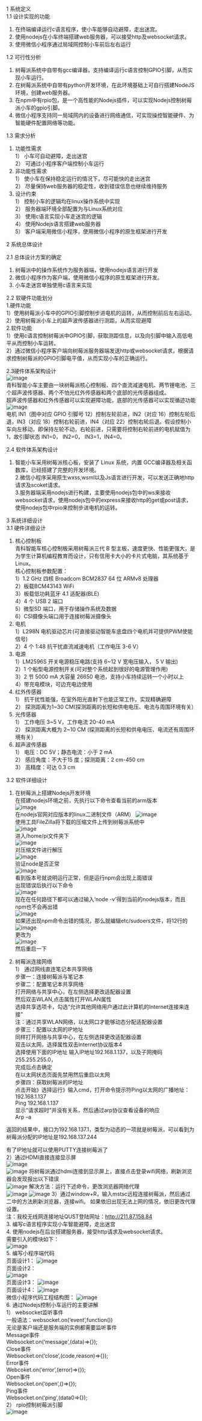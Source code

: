 1 系统定义  
1.1	设计实现的功能  
1.	在终端编译运行c语言程序，使小车能够自动避障，走出迷宫。  
2.	使用nodejs在小车终端搭建web服务器，可以接受http及websocket请求。  
3.	使用微信小程序通过局域网控制小车前后左右运行  

1.2	可行性分析  
1.	树莓派系统中自带有gcc编译器，支持编译运行c语言控制GPIO引脚，从而实现小车运行。  
2.	在树莓派系统中自带有python开发环境，在此环境基础上可自行搭建NodeJS环境，创建web服务器。  
3.	在npm中有rpio包，是一个高性能的Nodejs插件，可以实现Nodejs控制树莓派小车的gpio引脚。  
4.	微信小程序支持同一局域网内的设备进行网络通信，可实现操控智能硬件、为智能硬件配置网络等功能。  

1.3	需求分析    
1.	功能性需求   
1）	小车可自动避障，走出迷宫  
2）	可通过小程序客户端控制小车运行  
2.	非功能性需求  
1）	使小车在保持稳定运行的情况下，尽可能快的走出迷宫  
2）	尽量保持web服务器的稳定性，收到错误信息也继续维持服务  
3.	设计约束  
1）	控制小车的逻辑均在linux操作系统中实现  
2）	服务器端环境全部配置为与Linux系统对应  
3）	使用c语言实现小车走迷宫的逻辑  
4）	使用Nodejs语言搭建web服务器  
5）	客户端采用微信小程序，使用微信小程序的原生框架进行开发   

2 系统总体设计  

2.1	总体设计方案的确定  
1.	树莓派中的操作系统作为服务器端，使用nodejs语言进行开发  
2.	微信小程序作为客户端，使用微信小程序的原生框架进行开发。  
3.	小车走迷宫单独使用c语言来实现  

2.2 软硬件功能划分  
1.硬件功能  
1）使用树莓派小车中的GPIO引脚控制步进电机的运转，从而控制前后左右运动。  
2）使用树莓派小车上的超声波传感器进行测距，从而实现避障   
2.软件功能  
1）使用c语言控制树莓派中GPIO引脚，获取测距信息，以及向引脚中输入高低电平从而控制小车运转。  
2）通过微信小程序客户端向树莓派服务器端发送http或websocket请求，根据请求控制树莓派的GPIO引脚电平值，从而实现小车的正确运行。 

2.3硬件体系架构设计  
![image](https://github.com/QustRobot/AppOnCar/blob/master/images/18.png)  
青科智能小车主要由一块树莓派核心控制板、四个直流减速电机、两节锂电池、三个超声波传感器、两个不怕光红外传感器和两个底部的光传感器组成。  
超声波传感器和红外传感器可以实现避障功能，底部的光传感器可以实现循迹功能  
![image](https://github.com/QustRobot/AppOnCar/blob/master/images/19.png)  
电机 IN1（图中对应 GPIO 引脚号 12）控制左轮前进，IN2（对应 16）控制左轮后退，IN3（对应 18）控制右轮前进，IN4（对应 22）控制右轮后退。假设控制小车向左移动，即保持左轮不动，右轮前进，只需要将控制右轮前进的电机赋值为 1，故引脚状态 IN1=0， IN2=0， IN3=1，IN4=0。  

2.4 软件体系架构设计  
1. 智能小车采用树莓派核心板，安装了 Linux 系统，内置 GCC编译器及相关函数库，已经搭建了完整的开发环境。  
2.微信小程序采用原生wxss,wsml以及Js语言进行开发，可以发送正确地http请求及scoket请求。  
3.服务器端采用nodejs进行构建，主要使用nodejs包中的ws来接收websocket请求，使用nodejs包中的express来接收http的get或post请求，使用nodejs包中rpio来控制步进电机的运转。  

3  系统详细设计  
3.1	硬件详细设计  
1.	核心控制板  
青科智能车核心控制板采用树莓派三代 B 型主板，速度更快、性能更强大，是为学生计算机编程教育而设计，只有信用卡大小的卡片式电脑，其系统基于 Linux。  
核心控制板参数配置：  
1）1.2 GHz 四核 Broadcom BCM2837 64 位 ARMv8 处理器  
2）板载BCM43143 WiFi  
3）板载低功耗蓝牙 4.1 适配器(BLE)  
4）4 个 USB 2 端口  
5）微型SD 端口，用于存储操作系统及数据  
6）CSI摄像头端口用于连接树莓派摄像头  
2.	电机  
1）L298N 电机驱动芯片(可直接驱动智能车底盘四个电机并可提供PWM使能信号)  
2）4 个 1:48 抗干扰直流减速电机（工作电压 3-6 V）  
3.	电源  
1）LM2596S 开关电源稳压电路(支持 6~12 V 宽电压输入， 5 V 输出)  
2）1 个船型电源控制开关(可对整个系统起到很好的电源管理作用)  
3）2 节 5000 mA 大容量 26650 电池，支持小车持续运转一个小时以上  
4）带充电模块，可边充电边使用  
4.	红外传感器  
1）	抗干扰性能强，在室外阳光直射下也能正常工作，实现精确避障  
2）	探测距离为1~30 CM(探测距离的长短和供电电压、电流与周围环境有关）  
5.	光传感器  
1）	工作电压 3~5 V，工作电流 20-40 mA  
2）	探测距离大概为 2~10 CM (探测距离的长短和供电电压、电流还有周围环境有关）  
6.	超声波传感器  
1）	电压：DC 5V；静态电流：小于 2 mA  
2）	感应角度：不大于15 度；探测距离：2 cm-450 cm  
3）	高精度：可达 0.3 cm  

3.2	软件详细设计   
1.	在树莓派上搭建Nodejs开发环境  
在搭建nodejs环境之前，先执行以下命令查看当前的arm版本  
![image](https://github.com/QustRobot/AppOnCar/blob/master/images/20.png)  
在nodejs官网对应版本的linux二进制文件（ARM） 
![image](https://github.com/QustRobot/AppOnCar/blob/master/images/21.png)  
使用工具FileZilla将下载的压缩文件上传到树莓派系统中  
![image](https://github.com/QustRobot/AppOnCar/blob/master/images/22.png)  
进入/home/pi文件夹下  
![image](https://github.com/QustRobot/AppOnCar/blob/master/images/23.png)  
对压缩文件进行解压  
![image](https://github.com/QustRobot/AppOnCar/blob/master/images/24.png)   
验证node是否正常  
![image](https://github.com/QustRobot/AppOnCar/blob/master/images/25.png)   
看到版本号就说明运行正常，但是运行npm会出现上面错误  
出现错误后执行以下命令  
![image](https://github.com/QustRobot/AppOnCar/blob/master/images/26.png)  
现在在任何路径下都可以通过输入‘node -v’得到当前的nodejs版本，而且npm也不会再出错  
![image](https://github.com/QustRobot/AppOnCar/blob/master/images/27.png)  
如果还出现npm命令出错的情况，那么就编辑etc/sudoers文件，将12行的  
![image](https://github.com/QustRobot/AppOnCar/blob/master/images/28.png)  
更改为  
![image](https://github.com/QustRobot/AppOnCar/blob/master/images/29.png)  
然后重启一下  

2.	树莓派连接网络  
1）	通过网线直连笔记本共享网络  
步骤一：连接树莓派与笔记本  
步骤二：配置笔记本共享网络  
打开网络与共享中心，在左侧选择更改适配器设置  
然后双击WLAN,点击属性打开WLAN属性  
选择共享选项卡，勾选“允许其他网络用户通过此计算机的Internet连接来连接”  
注：通过共享WLAN网络，以太网口才能够动态分配适配器设置  
步骤三：配置以太网的IP地址    
同样打开网络与共享中心，在左侧选择更改适配器设置  
双击以太网，选择属性双击Internet协议版本4  
选择使用下面的IP地址 输入IP地址192.168.1.137，以及子网掩码255.255.255.0，  
完成后点击确定  
在以太网状态页面先禁用然后重启以太网  
步骤四：获取树莓派的IP地址  
点击开始》选择运行》输入cmd，打开命令提示符Ping以太网的广播地址：  
192.168.1.137  
Ping 192.168.1.137  
显示“请求超时”并没有关系，然后通过arp协议查看设备的响应  
Arp –a  

返回的结果中，接口为192.168.137.1，类型为动态的一项就是树莓派，可以看到为树莓派分配的IP地址是192.168.137.244  

有了IP地址就可以使用PUTTY连接树莓派了  
2）通过HDMI直接连接显示屏  
![image](https://github.com/QustRobot/AppOnCar/blob/master/images/30.png)  
![image](https://github.com/QustRobot/AppOnCar/blob/master/images/31.png) 
将树莓派通过hdmi连接到显示屏上，直接点击登录wifi网络，刷新浏览器会发现报出以下错误  
![image](https://github.com/QustRobot/AppOnCar/blob/master/images/32.png) 
解决方法：运行下述命令，更改浏览器网络代理  
![image](https://github.com/QustRobot/AppOnCar/blob/master/images/33.png) 
![image](https://github.com/QustRobot/AppOnCar/blob/master/images/34.png) 
3）通过window+R，输入mstsc远程连接树莓派，然后通过二中的方法刷新浏览器，连接wifi。
如果依旧出现无法上网的情况，依旧更改代理设置。  
注：我校无线网连接地址QUST登陆网址：http://211.87.158.84  
3.	编写c语言程序实现小车智能避障，走出迷宫  
4.	使用nodejs在后台搭建服务器，接受http请求及websocket请求。  
需要引入的模块如下：  
![image](https://github.com/QustRobot/AppOnCar/blob/master/images/35.png)  
5.	编写小程序端代码  
页面设计1： 
![image](https://github.com/QustRobot/AppOnCar/blob/master/images/36.png)  
页面设计2：  
![image](https://github.com/QustRobot/AppOnCar/blob/master/images/37.png)  
页面设计3： 
![image](https://github.com/QustRobot/AppOnCar/blob/master/images/38.png)  
页面设计4： 
![image](https://github.com/QustRobot/AppOnCar/blob/master/images/39.png)  
微信小程序代码工程结构图： 
![image](https://github.com/QustRobot/AppOnCar/blob/master/images/40.png)  
6.	通过Nodejs控制小车运行的主要讲解   
1）	websocket监听事件  
一般语法：websocket.on(‘event’,function())  
无论是客户端还是服务端的实例都需要监听事件   
Message事件  
Websocket.on(‘message’,(data)=>{});  
Close事件  
Websocket.on(‘close’,(code,reason)=>{});  
Error事件  
Webcoket.on(‘error’,(error)=>{});  
Open事件  
Websocket.on(‘open’,()=>{});  
Ping事件  
Websocket.on(‘ping’,(data0=>{});  
2）	rpio控制树莓派引脚   
![image](https://github.com/QustRobot/AppOnCar/blob/master/images/41.png)  












